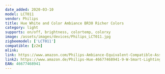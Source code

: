 ```yaml
---
date_added: 2020-03-10
model: LCT011
vendor: Philips
title: Hue White and Color Ambiance BR30 Richer Colors
category: light
supports: on/off, brightness, colortemp, colorxy
image: /assets/images/devices/Philips_LCT011.jpg
zigbeemodel: ['LCT011'] 
compatible: [z2m]
mlink: 
link: https://www.amazon.com/Philips-Ambiance-Equivalent-Compatible-Assistant/dp/B071YXBZP5/
link2: https://www.amazon.de/Philips-Hue-46677468941-9-W-Smart-Lighting/dp/B071ZLLLCC
EAN: 46677468941
---
```

